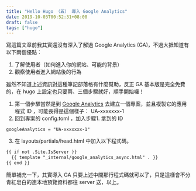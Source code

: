 ```yaml
---
title: "Hello Hugo （五） 導入 Google Analytics"
date: 2019-10-03T00:52:31+08:00
draft: false
tags: ["hugo"]
---
```

寫這篇文章前我其實還沒有深入了解過 Google Analytics (GA)，不過大抵知道有以下兩個優點：

1. 了解使用者（如何進入你的網站、可能的背景）
2. 觀察使用者進入網站後的行為

雖然不知道上述資訊對這種筆記部落格有什麼幫助，反正 GA 基本版是完全免費的，在 hugo 上設定也只要兩、三個步驟就好，順手開始囉！

1. 第一個步驟當然是到 [Google Analytics](https://analytics.google.com/analytics/web/) 去建立一個專案，並且複製它的應用程式 ID ，可能長得是這個樣子： UA-xxxxxxx-1
2. 回到專案的 config.toml ，加入步驟1. 拿到的 ID
```
googleAnalytics = "UA-xxxxxxx-1" 
```
3. 在 layouts/partials/head.html 中加入以下程式碼。
```html
{{ if not .Site.IsServer }}
  {{ template "_internal/google_analytics_async.html" . }}
{{ end }}
```

簡單補充一下，其實導入 GA 只要上述中間那行程式碼就可以了，只是這樣會不分青紅皂白的連本地預覽資料都往 server 送，以上。